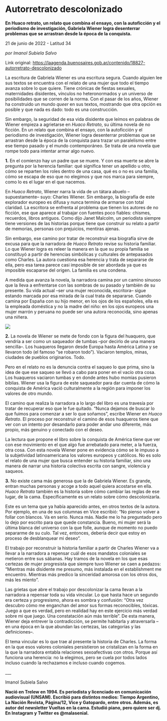 # Autorretrato descolonizado

**En Huaco retrato, un relato que combina el ensayo, con la autoficción y el periodismo de investigación, Gabriela Wiener logra desenterrar problemas que se arrastran desde la época de la conquista.**

21 de junio de 2022 - Latitud 34

_por Imanol Subiela Salvo_

Link original: https://laagenda.buenosaires.gob.ar/contenido/18827-autorretrato-descolonizado



La escritura de Gabriela Wiener es una escritura segura. Cuando alguien lee sus textos se encuentra con el relato de una mujer que todo el tiempo avanza sobre lo que quiere. Tiene crónicas de fiestas sexuales, maternidades disidentes, vínculos no heteronormados y un universo de posibilidades que se corren de la norma. Con el pasar de los años, Wiener ha construido un mundo *queer* en sus textos, mostrando que otra opción es posible y que nada es dado: todo es una construcción.




Sin embargo, la seguridad de esa vida disidente que leímos en palabras de Wiener empieza a agrietarse en *Huaco Retrato*, su última novela de no ficción. En un relato que combina el ensayo, con la autoficción y el periodismo de investigación, Wiener logra desenterrar problemas que se arrastran desde la época de la conquista para trazar un paralelismo entre ese tiempo pasado y el mundo contemporáneo. Se trata de una novela que rompe todo para intentar armar algo nuevo.




**1.** En el comienzo hay un padre que se muere. Y con esa muerte se abre la pregunta por la herencia familiar: qué significa tener un apellido u otro, cómo se reparten los roles dentro de una casa, qué es o no es una familia, cómo se escapa de eso que no elegimos y que nos marca para siempre, como lo es el lugar en el que nacemos.




En *Huaco Retrato*, Wiener narra la vida de un tátara abuelo –supuestamente– suyo: Charles Wiener. Sin embargo, la biografía de este explorador europeo es difusa y nunca termina de armarse con total claridad. La escritora se enfrenta al problema que tienen los autores de no ficción, ese que aparece al trabajar con fuentes poco fiables: chismes, recuerdos, libros antiguos. Como dijo Janet Malcolm, un periodista siempre tiene versiones de las historias porque tiene que construir su relato a partir de memorias, personas con prejuicios, mentiras ajenas.




Sin embargo, ese camino por tratar de reconstruir esa biografía sirve de excusa para que la narradora de *Huaco Retrato* revise su historia familiar. Lo que Wiener logra es releer la manera en la que su propia familia se constituyó a partir de herencias simbólicas y culturales de antepasados como Charles. La autora cuestiona esa herencia y trata de separarse de ella, pero esa tarea parece casi imposible de ser abordada ya que es imposible escaparse del origen. La familia es una condena.




A medida que avanza la novela, la narradora camina por un camino sinuoso que la lleva a enfrentarse con las sombras de su pasado y también de su presente. Su vida actual –ser una mujer reconocida, escritora– sigue estando marcada por esa mirada de la cual trata de separarse. Cuando camina por España con su hijo menor, en los ojos de los españoles, ella es la empleada doméstica y no la madre del niño: en los ojos europeos una mujer marrón y peruana no puede ser una autora reconocida, sino apenas una niñera.




![](https://cdn.feater.me/files/images/287487/b2e36472-dcdd-432d-bd98-7f6cc200f4bb.jpeg)




**2.** La novela de Wiener se mete de fondo con la figura del huaquero, que vendría a ser como un saqueador de tumbas –por decirlo de una manera sencilla–. Los huaqueros llegaron desde Europa hasta América Latina y se llevaron todo (el famoso “se robaron todo”). Vaciaron templos, minas, ciudades de pueblos originarios. Todo.




Pero en el relato no es la denuncia contra el saqueo lo que prima, sino la idea de que ese saqueo se llevó a cabo para poner en el vacío otra cosa. Los huaqueros vaciaron tumbas y en donde antes hubo momias pusieron biblias. Wiener usa la figura de este saqueador para dar cuenta de cómo la conquista de América vació culturalmente a la región para imponer los valores de otro mundo.




El camino que realiza la narradora a lo largo del libro es una travesía por tratar de recuperar eso que le fue quitado. “Nunca dejamos de buscar lo que fuimos para comenzar a ser lo que soñamos”, escribe Wiener en *Huaco Retrato*. El proceso por reconstruir el camino de esos huaqueros tiene que ver con un intento por desandarlo para poder andar uno diferente, más propio, más genuino y conectado con el deseo.




La lectura que propone el libro sobre la conquista de América tiene que ver con ese movimiento en el que algo fue arrebatado para meter, a la fuerza, otra cosa. Con esta novela Wiener pone en evidencia cómo se le impuso a la subjetividad latinoamericana los valores europeos y católicos. No es solo el relato de una mujer que busca entender su historia familiar, sino una manera de narrar una historia colectiva escrita con sangre, violencia y saqueos.




**3.** No existe cama más generosa que la de Gabriela Wiener. Es grande, entran muchas personas y acoge a todo aquel quiera acostarse en ella. *Huaco Retrato* también es la historia sobre cómo cambiar las reglas de ese lugar, de la cama. Específicamente es un relato sobre cómo descolonizarla.




Este es un tema que ya había aparecido antes, en otros textos de la autora. Por ejemplo, en una de sus columnas en Vice escribió: “No pienso volver a follar con blancos. Va en serio. Nunca más. Nadie me lo ha preguntado pero lo dejo por escrito para que quede constancia. Bueno, mi mujer será la última blanca del universo con la que folle, aunque de momento no puedo separarme de su culo. Tal vez, entonces, debería decir que estoy en proceso de desblanquear mi deseo”.




El trabajo por reconstruir la historia familiar a partir de Charles Wiener va a llevar a la narradora a repensar cuál de esos mandatos coloniales se metieron entre sus sábanas. Hay tramos de la novela en los que esas certezas de mujer progresista que siempre tuvo Wiener se caen a pedazos: “Mientras más disidente me presumo, más instalada en el establishment me encuentro. Mientras más predico la sinceridad amorosa con los otros dos, más les miento”.




Las grietas que abre el trabajo por descolonizar la cama llevan a la narradora a repensar toda su vida vincular. Lo que hasta hace un segundo era certeza y progresismo, ahora es sombra y confusión: “Otra vez descubro cómo me enganchan del amor sus formas reconocibles, tóxicas. Juego a que es verdad, pero en realidad hay en este ejercicio más verdad sobre mi que juego. Una constatación aún más terrible”. De esta manera, Wiener deja entrever la contradicción, se permite habitarla y atraversarla –en una época en la que abundan las certezas, las categorías y las definiciones–.




El tema vincular es lo que trae al presente la historia de Charles. La forma en la que esos valores coloniales persistieron se cristalizan en la forma en la que la narradora entabla relaciones sexoafectivas con otros. Porque así funciona una herencia: no la elegimos, pero se cuela por todos lados incluso cuando la rechazamos e incluso cuando cogemos.




\_\_\_




Imanol Subiela Salvo




**Nació en Trelew en 1994. Es periodista y licenciado en comunicación audiovisual (UNSAM). Escribió para distintos medios: Tiempo Argentino, La Nación Revista, Página/12, Vice y Gatopardo, entre otros. Además, es autor del newsletter Vueltas en la cama. Estudió piano, pero quiere ser dj. En Instagram y Twitter es @malasenial.**




